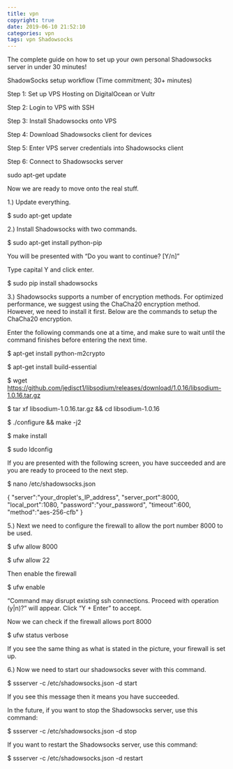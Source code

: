 ```yaml
---
title: vpn
copyright: true
date: 2019-06-10 21:52:10
categories: vpn
tags: vpn Shadowsocks 
---
```


The complete guide on how to set up your own personal Shadowsocks server in under 30 minutes!

ShadowSocks setup workflow
(Time commitment; 30+ minutes)

Step 1: Set up VPS Hosting on DigitalOcean or Vultr

Step 2: Login to VPS with SSH

Step 3: Install Shadowsocks onto VPS

Step 4: Download Shadowsocks client for devices

Step 5: Enter VPS server credentials into Shadowsocks client

Step 6: Connect to Shadowsocks server


sudo apt-get update


Now we are ready to move onto the real stuff.

1.) Update everything.

$ sudo apt-get update

2.) Install Shadowsocks with two commands.

$ sudo apt-get install python-pip

You will be presented with “Do you want to continue? [Y/n]”

Type capital Y and click enter.

$ sudo pip install shadowsocks


3.) Shadowsocks supports a number of encryption methods. For optimized performance, we suggest using the ChaCha20 encryption method. However, we need to install it first. Below are the commands to setup the ChaCha20 encryption. 

Enter the following commands one at a time, and make sure to wait until the command finishes before entering the next time.

$ apt-get install python-m2crypto

$ apt-get install build-essential

$ wget https://github.com/jedisct1/libsodium/releases/download/1.0.16/libsodium-1.0.16.tar.gz

$ tar xf libsodium-1.0.16.tar.gz && cd libsodium-1.0.16

$ ./configure && make -j2

$ make install

$ sudo ldconfig

If you are presented with the following screen, you have succeeded and are you are ready to proceed to the next step.

$ nano /etc/shadowsocks.json

{
    "server":"your_droplet's_IP_address",
    "server_port":8000,
    "local_port":1080,
    "password":"your_password",
    "timeout":600,
    "method":"aes-256-cfb"
}


5.) Next we need to configure the firewall to allow the port number 8000 to be used.

$ ufw allow 8000

$ ufw allow 22

Then enable the firewall

$ ufw enable

“Command may disrupt existing ssh connections. Proceed with operation (y|n)?” will appear. Click “Y + Enter” to accept.

Now we can check if the firewall allows port 8000

$ ufw status verbose

If you see the same thing as what is stated in the picture, your firewall is set up.


6.) Now we need to start our shadowsocks sever with this command.

$ ssserver -c /etc/shadowsocks.json -d start

If you see this message then it means you have succeeded.

In the future, if you want to stop the Shadowsocks server, use this command:

$ ssserver -c /etc/shadowsocks.json -d stop

If you want to restart the Shadowsocks server, use this command:

$ ssserver -c /etc/shadowsocks.json -d restart